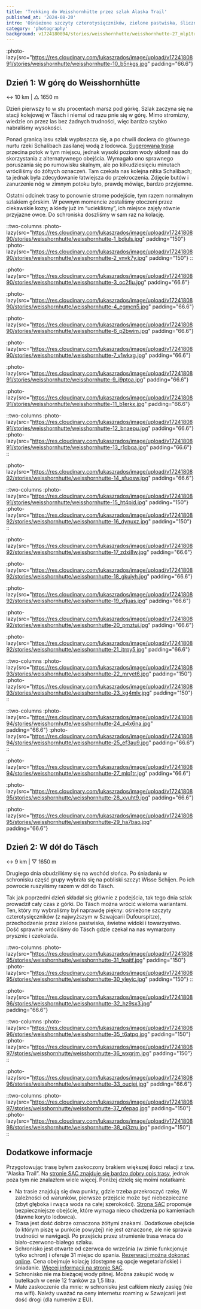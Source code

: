 ```yaml
---
title: 'Trekking do Weisshornhütte przez szlak Alaska Trail'
published_at: '2024-08-20'
intro: 'Ośnieżone szczyty czterotysięczników, zielone pastwiska, śliczne miasteczka i… czekolada. Dla miłośników gór Szwajcaria to jeden z najlepszych kierunków w Europie. W tym roku, wraz z grupą przyjaciół, wybraliśmy się na dwudniowy szlak z noclegiem w jednym ze schronisk w Alpach Pennińskich.'
category: 'photography'
background: v1724180894/stories/weisshornhutte/weisshornhutte-27_mlp1tr.jpg
---
```


:photo-lazy{src="https://res.cloudinary.com/lukaszrados/image/upload/v1724180891/stories/weisshornhutte/weisshornhutte-10_b5nkgs.jpg" padding="66.6"}

## Dzień 1: W górę do Weisshornhütte

↔ 10 km | △ 1650 m

Dzień pierwszy to w stu procentach marsz pod górkę. Szlak zaczyna się na stacji kolejowej w Täsch i niemal od razu pnie się w górę. Mimo stromizny, wiedzie on przez las bez żadnych trudności, więc bardzo szybko nabraliśmy wysokości.

Ponad granicą lasu szlak wypłaszcza się, a po chwili dociera do głównego nurtu rzeki Schalibach zasilanej wodą z lodowca. [Sugerowana trasa](https://www.sac-cas.ch/en/huts-and-tours/sac-route-portal/weisshornhuette-sac-2147000290/mountain-hiking/abenteuerzustieg-von-taesch-alaska-trail-40799/) przecina potok w tym miejscu, jednak wysoki poziom wody skłonił nas do skorzystania z alternatywnego obejścia. Wymagało ono sprawnego poruszania się po rumowisku skalnym, ale po kilkudziesięciu minutach wróciliśmy do żółtych oznaczeń. Tam czekała nas kolejna nitka Schalibach; ta jednak była zdecydowanie łatwiejsza do przekroczenia. Zdjęcie butów i zanurzenie nóg w zimnym potoku było, prawdę mówiąc, bardzo przyjemne. 

Ostatni odcinek trasy to ponownie strome podejście, tym razem normalnym szlakiem górskim. W pewnym momencie zostaliśmy otoczeni przez ciekawskie kozy; a kiedy już im “uciekliśmy”, ich miejsce zajęły równie przyjazne owce. Do schroniska doszliśmy w sam raz na kolację. 

::two-columns
:photo-lazy{src="https://res.cloudinary.com/lukaszrados/image/upload/v1724180890/stories/weisshornhutte/weisshornhutte-1_bdjuls.jpg" padding="150"}
:photo-lazy{src="https://res.cloudinary.com/lukaszrados/image/upload/v1724180890/stories/weisshornhutte/weisshornhutte-2_vnvk7y.jpg" padding="150"}
::

:photo-lazy{src="https://res.cloudinary.com/lukaszrados/image/upload/v1724180890/stories/weisshornhutte/weisshornhutte-3_oc2fiu.jpg" padding="66.6"}

:photo-lazy{src="https://res.cloudinary.com/lukaszrados/image/upload/v1724180890/stories/weisshornhutte/weisshornhutte-4_egmcn5.jpg" padding="66.6"}

:photo-lazy{src="https://res.cloudinary.com/lukaszrados/image/upload/v1724180890/stories/weisshornhutte/weisshornhutte-6_p2bwim.jpg" padding="66.6"}

:photo-lazy{src="https://res.cloudinary.com/lukaszrados/image/upload/v1724180890/stories/weisshornhutte/weisshornhutte-7_v1wkxg.jpg" padding="66.6"}

:photo-lazy{src="https://res.cloudinary.com/lukaszrados/image/upload/v1724180891/stories/weisshornhutte/weisshornhutte-9_j9ptoa.jpg" padding="66.6"}

:photo-lazy{src="https://res.cloudinary.com/lukaszrados/image/upload/v1724180891/stories/weisshornhutte/weisshornhutte-11_b1erkx.jpg" padding="66.6"}

::two-columns
:photo-lazy{src="https://res.cloudinary.com/lukaszrados/image/upload/v1724180891/stories/weisshornhutte/weisshornhutte-12_bnaepu.jpg" padding="66.6"}
:photo-lazy{src="https://res.cloudinary.com/lukaszrados/image/upload/v1724180891/stories/weisshornhutte/weisshornhutte-13_r1cbqa.jpg" padding="66.6"}
::

:photo-lazy{src="https://res.cloudinary.com/lukaszrados/image/upload/v1724180892/stories/weisshornhutte/weisshornhutte-14_sfuosw.jpg" padding="66.6"}

::two-columns
:photo-lazy{src="https://res.cloudinary.com/lukaszrados/image/upload/v1724180891/stories/weisshornhutte/weisshornhutte-15_ht4pid.jpg" padding="150"}
:photo-lazy{src="https://res.cloudinary.com/lukaszrados/image/upload/v1724180892/stories/weisshornhutte/weisshornhutte-16_dynuxz.jpg" padding="150"}
::

:photo-lazy{src="https://res.cloudinary.com/lukaszrados/image/upload/v1724180892/stories/weisshornhutte/weisshornhutte-17_zdxi8w.jpg" padding="66.6"}

:photo-lazy{src="https://res.cloudinary.com/lukaszrados/image/upload/v1724180892/stories/weisshornhutte/weisshornhutte-18_gkuiyh.jpg" padding="66.6"}

:photo-lazy{src="https://res.cloudinary.com/lukaszrados/image/upload/v1724180892/stories/weisshornhutte/weisshornhutte-19_xfjuas.jpg" padding="66.6"}

:photo-lazy{src="https://res.cloudinary.com/lukaszrados/image/upload/v1724180892/stories/weisshornhutte/weisshornhutte-20_pmztuj.jpg" padding="66.6"}

:photo-lazy{src="https://res.cloudinary.com/lukaszrados/image/upload/v1724180892/stories/weisshornhutte/weisshornhutte-21_itrpy5.jpg" padding="66.6"}

::two-columns
:photo-lazy{src="https://res.cloudinary.com/lukaszrados/image/upload/v1724180893/stories/weisshornhutte/weisshornhutte-22_mryet6.jpg" padding="150"}
:photo-lazy{src="https://res.cloudinary.com/lukaszrados/image/upload/v1724180893/stories/weisshornhutte/weisshornhutte-23_kg4mlv.jpg" padding="150"}
::

::two-columns
:photo-lazy{src="https://res.cloudinary.com/lukaszrados/image/upload/v1724180894/stories/weisshornhutte/weisshornhutte-24_p4x6na.jpg" padding="66.6"}
:photo-lazy{src="https://res.cloudinary.com/lukaszrados/image/upload/v1724180894/stories/weisshornhutte/weisshornhutte-25_ef3au9.jpg" padding="66.6"}
::

:photo-lazy{src="https://res.cloudinary.com/lukaszrados/image/upload/v1724180894/stories/weisshornhutte/weisshornhutte-27_mlp1tr.jpg" padding="66.6"}

:photo-lazy{src="https://res.cloudinary.com/lukaszrados/image/upload/v1724180895/stories/weisshornhutte/weisshornhutte-28_xvuht9.jpg" padding="66.6"}

:photo-lazy{src="https://res.cloudinary.com/lukaszrados/image/upload/v1724180895/stories/weisshornhutte/weisshornhutte-29_ha7bao.jpg" padding="66.6"}

## Dzień 2: W dół do Täsch

↔ 9 km | ▽ 1650 m

Drugiego dnia obudziliśmy się na wschód słońca. Po śniadaniu w schronisku część grupy wybrała się na pobliski szczyt Wisse Schijen. Po ich powrocie ruszyliśmy razem w dół do Täsch.

Tak jak poprzedni dzień składał się głównie z podejścia, tak tego dnia szlak prowadził cały czas z górki. Do Täsch można wrócić wieloma wariantami. Ten, który my wybraliśmy był naprawdę piękny: ośnieżone szczyty czterotysięczników (z najwyższym w Szwajcarii Dufourspitze), przechodzenie przez zielone pastwiska, świetne widoki i towarzystwo. Dość sprawnie wróciliśmy do Täsch gdzie czekał na nas wymarzony prysznic i czekolada. 

::two-columns
:photo-lazy{src="https://res.cloudinary.com/lukaszrados/image/upload/v1724180895/stories/weisshornhutte/weisshornhutte-31_feaitf.jpg" padding="150"}
:photo-lazy{src="https://res.cloudinary.com/lukaszrados/image/upload/v1724180895/stories/weisshornhutte/weisshornhutte-30_yleyic.jpg" padding="150"}
::

:photo-lazy{src="https://res.cloudinary.com/lukaszrados/image/upload/v1724180896/stories/weisshornhutte/weisshornhutte-32_hz9sx3.jpg" padding="66.6"}

::two-columns
:photo-lazy{src="https://res.cloudinary.com/lukaszrados/image/upload/v1724180896/stories/weisshornhutte/weisshornhutte-35_t6atpq.jpg" padding="150"}
:photo-lazy{src="https://res.cloudinary.com/lukaszrados/image/upload/v1724180897/stories/weisshornhutte/weisshornhutte-36_wxgrjm.jpg" padding="150"}
::

:photo-lazy{src="https://res.cloudinary.com/lukaszrados/image/upload/v1724180896/stories/weisshornhutte/weisshornhutte-33_oucjej.jpg" padding="66.6"}

::two-columns
:photo-lazy{src="https://res.cloudinary.com/lukaszrados/image/upload/v1724180897/stories/weisshornhutte/weisshornhutte-37_nfepaq.jpg" padding="150"}
:photo-lazy{src="https://res.cloudinary.com/lukaszrados/image/upload/v1724180898/stories/weisshornhutte/weisshornhutte-38_pi3zru.jpg" padding="150"}
::

## Dodatkowe informacje

Przygotowując trasę byłem zaskoczony brakiem większej ilości relacji z tzw. “Alaska Trail”. Na [stronie SAC znajduje się bardzo dobry opis trasy](https://www.sac-cas.ch/en/huts-and-tours/sac-route-portal/weisshornhuette-sac-2147000290/mountain-hiking/abenteuerzustieg-von-taesch-alaska-trail-40799/), jednak poza tym nie znalazłem wiele więcej. Poniżej dzielę się moimi notatkami:

- Na trasie znajdują się dwa punkty, gdzie trzeba przekroczyć rzekę. W zależności od warunków, pierwsze przejście może być niebezpieczne (zbyt głęboka i rwąca woda na całej szerokości). [Strona SAC](https://www.sac-cas.ch/en/huts-and-tours/sac-route-portal/weisshornhuette-sac-2147000290/mountain-hiking/abenteuerzustieg-von-taesch-alaska-trail-40799/) proponuje bezpieczniejsze obejście, które wymaga nieco chodzenia po kamieniach (dawne koryto lodowca).
- Trasa jest dość dobrze oznaczona żółtymi znakami. Dodatkowe obejście (o którym piszę w punkcie powyżej) nie jest oznaczone, ale nie sprawia trudności w nawigacji. Po przejściu przez strumienie trasa wraca do biało-czerwono-białego szlaku. 
- Schronisko jest otwarte od czerwca do września (w zimie funkcjonuje tylko schron) i oferuje 31 miejsc do spania. [Rezerwacji można dokonać online](https://www.alpsonline.org/reservation/calendar?hut_id=672&lang=de_CH). Cena obejmuje kolację (dostępne są opcje wegetariańskie) i śniadanie. [Więcej informacji na stronie SAC](https://www.sac-cas.ch/en/huts-and-tours/sac-route-portal/weisshornhuette-sac-2147000290/). 
- Schronisko nie ma bieżącej wody pitnej. Można zakupić wodę w butelkach w cenie 12 franków za 1,5 litra.
- Małe zaskoczenie dla mnie: w schronisku jest całkiem niezły zasięg (nie ma wifi). Należy uważać na ceny internetu: roaming w Szwajcarii jest dość drogi (dla numerów z EU).

